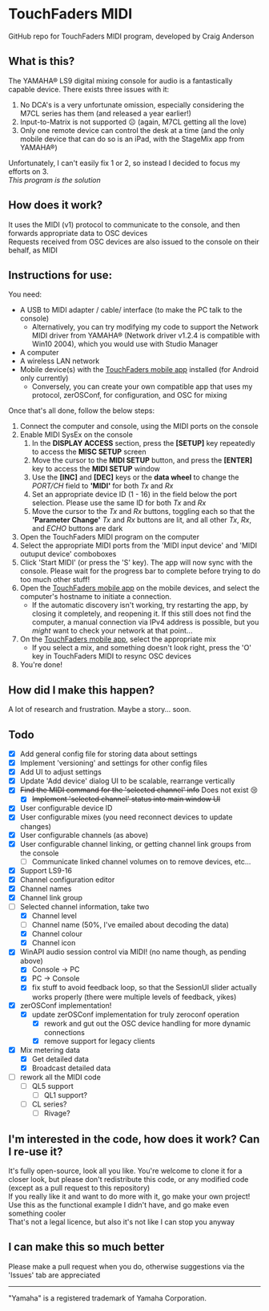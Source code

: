 # TouchFaders MIDI

GitHub repo for TouchFaders MIDI program, developed by Craig Anderson

## What is this?
The YAMAHA® LS9 digital mixing console for audio is a fantastically capable device. There exists three issues with it:

1. No DCA's is a very unfortunate omission, especially considering the M7CL series has them (and released a year earlier!)
1. Input-to-Matrix is not supported ☹ (again, M7CL getting all the love)
1. Only one remote device can control the desk at a time (and the only mobile device that can do so is an iPad, with the StageMix app from YAMAHA®)

Unfortunately, I can't easily fix 1 or 2, so instead I decided to focus my efforts on 3.  
*This program is the solution*

## How does it work?
It uses the MIDI (v1) protocol to communicate to the console, and then forwards appropriate data to OSC devices  
Requests received from OSC devices are also issued to the console on their behalf, as MIDI

## Instructions for use:
You need:
* A USB to MIDI adapter / cable/ interface (to make the PC talk to the console)
  * Alternatively, you can try modifying my code to support the Network MIDI driver from YAMAHA® (Network driver v1.2.4 is compatible with Win10 2004), which you would use with Studio Manager
* A computer
* A wireless LAN network
* Mobile device(s) with the [TouchFaders mobile app](http://github.com/theonlytechnohead/TouchFaders_APP) installed (for Android only currently)
  * Conversely, you can create your own compatible app that uses my protocol, zerOSConf, for configuration, and OSC for mixing

Once that's all done, follow the below steps:
1. Connect the computer and console, using the MIDI ports on the console
1. Enable MIDI SysEx on the console
    1. In the __DISPLAY ACCESS__ section, press the __[SETUP]__ key repeatedly to access the __MISC SETUP__ screen
    1. Move the cursor to the __MIDI SETUP__ button, and press the __[ENTER]__ key to access the __MIDI SETUP__ window
    1. Use the __[INC]__ and __[DEC]__ keys or the __data wheel__ to change the *PORT/CH* field to __'MIDI'__ for both *Tx* and *Rx*
    1. Set an appropriate device ID (1 - 16) in the field below the port selection. Please use the same ID for both *Tx* and *Rx*
    1. Move the cursor to the *Tx* and *Rx* buttons, toggling each so that the __'Parameter Change'__ *Tx* and *Rx* buttons are lit, and all other *Tx*, *Rx*, and *ECHO* buttons are dark
1. Open the TouchFaders MIDI program on the computer
1. Select the appropriate MIDI ports from the 'MIDI input device' and 'MIDI outuput device' comboboxes
1. Click 'Start MIDI' (or press the 'S' key). The app will now sync with the console. Please wait for the progress bar to complete before trying to do too much other stuff!
1. Open the [TouchFaders mobile app](http://github.com/theonlytechnohead/TouchFaders_APP) on the mobile devices, and select the computer's hostname to initiate a connection.
	* If the automatic discovery isn't working, try restarting the app, by closing it completely, and reopening it. If this still does not find the computer, a manual connection via IPv4 address is possible, but you *might* want to check your network at that point...
1. On the [TouchFaders mobile app](http://github.com/theonlytechnohead/TouchFaders_APP), select the appropriate mix
	* If you select a mix, and something doesn't look right, press the 'O' key in TouchFaders MIDI to resync OSC devices
1. You're done!

## How did I make this happen?
A lot of research and frustration.
Maybe a story... soon.

## Todo
- [x] Add general config file for storing data about settings
- [x] Implement 'versioning' and settings for other config files
- [x] Add UI to adjust settings
- [x] Update 'Add device' dialog UI to be scalable, rearrange vertically
- [x] ~~Find the MIDI command for the 'selected channel' info~~ Does not exist 😢
  - [x] ~~Implement 'selected channel' status into main window UI~~
- [x] User configurable device ID
- [X] User configurable mixes (you need reconnect devices to update changes)
- [x] User configurable channels (as above)
- [x] User configurable channel linking, or getting channel link groups from the console
  - [ ] Communicate linked channel volumes on to remove devices, etc...
- [x] Support LS9-16
- [x] Channel configuration editor
 - [x] Channel names
 - [x] Channel link group
- [ ] Selected channel information, take two
  - [x] Channel level
  - [ ] Channel name (50%, I've emailed about decoding the data)
  - [x] Channel colour
  - [x] Channel icon
- [x] WinAPI audio session control via MIDI! (no name though, as pending above)
  - [x] Console -> PC
  - [x] PC -> Console
  - [x] fix stuff to avoid feedback loop, so that the SessionUI slider actually works properly (there were multiple levels of feedback, yikes)
- [x] zerOSConf implementation!
  - [x] update zerOSConf implementation for truly zeroconf operation
    - [x] rework and gut out the OSC device handling for more dynamic connections
    - [x] remove support for legacy clients
- [x] Mix metering data
  - [x] Get detailed data
  - [x] Broadcast detailed data
- [ ] rework all the MIDI code
  - [ ] QL5 support
    - [ ] QL1 support?
  - [ ] CL series?
    - [ ] Rivage?

## I'm interested in the code, how does it work? Can I re-use it?
It's fully open-source, look all you like.
You're welcome to clone it for a closer look, but please don't redistribute this code, or any modified code (except as a pull request to this repository)  
If you really like it and want to do more with it, go make your own project! Use this as the functional example I didn't have, and go make even something cooler  
That's not a legal licence, but also it's not like I can stop you anyway

## I can make this so much better
Please make a pull request when you do, otherwise suggestions via the 'Issues' tab are appreciated

---
"Yamaha" is a registered trademark of Yamaha Corporation.
